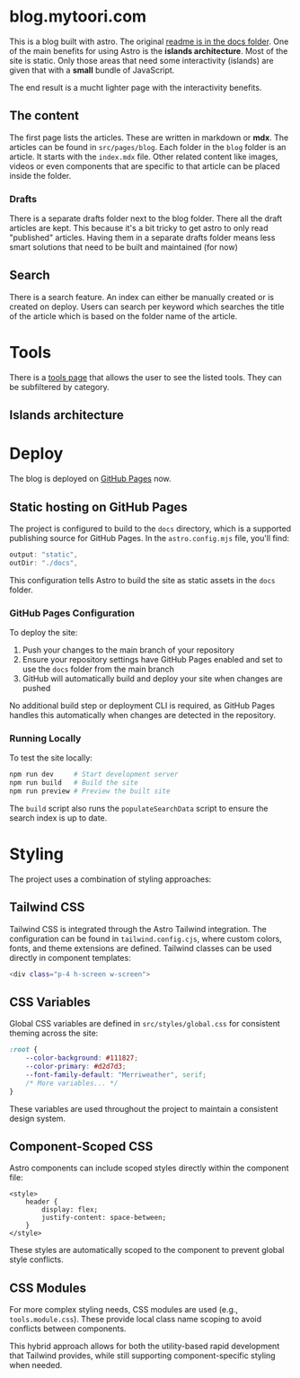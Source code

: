 # blog.mytoori.com

This is a blog built with astro. The original [readme is in the docs folder]("./docs/Astro-README.md"). 
One of the main benefits for using Astro is the **islands architecture**. Most of the site is static. Only those areas that need some interactivity (islands) are given that with a **small** bundle of JavaScript. 

The end result is a mucht lighter page with the interactivity benefits. 

## The content
The first page lists the articles. These are written in markdown or **mdx**. The articles can be found in `src/pages/blog`. 
Each folder in the `blog` folder is an article. It starts with the `index.mdx` file. Other related content like images, videos or even components that are specific to that article can be placed inside the folder. 

### Drafts
There is a separate drafts folder next to the blog folder. There all the draft articles are kept. This because it's a bit tricky to get astro to only read "published" articles. 
Having them in a separate drafts folder means less smart solutions that need to be built and maintained (for now)

## Search 
There is a search feature. 
An index can either be manually created or is created on deploy. 
Users can search per keyword which searches the title of the article which is based on the folder name of the article.

# Tools
There is a [tools page]("/tools") that allows the user to see the listed tools. They can be subfiltered by category. 

## Islands architecture 

# Deploy
The blog is deployed on [GitHub Pages](https://giwan.github.io) now. 

## Static hosting on GitHub Pages

The project is configured to build to the `docs` directory, which is a supported publishing source for GitHub Pages. In the `astro.config.mjs` file, you'll find:

```js
output: "static",
outDir: "./docs",
```

This configuration tells Astro to build the site as static assets in the `docs` folder.

### GitHub Pages Configuration

To deploy the site:

1. Push your changes to the main branch of your repository
2. Ensure your repository settings have GitHub Pages enabled and set to use the `docs` folder from the main branch
3. GitHub will automatically build and deploy your site when changes are pushed

No additional build step or deployment CLI is required, as GitHub Pages handles this automatically when changes are detected in the repository.

### Running Locally

To test the site locally:

```sh
npm run dev     # Start development server
npm run build   # Build the site
npm run preview # Preview the built site
```

The `build` script also runs the `populateSearchData` script to ensure the search index is up to date.

# Styling
The project uses a combination of styling approaches:

## Tailwind CSS
Tailwind CSS is integrated through the Astro Tailwind integration. The configuration can be found in `tailwind.config.cjs`, where custom colors, fonts, and theme extensions are defined. Tailwind classes can be used directly in component templates:

```sh
<div class="p-4 h-screen w-screen">
```

## CSS Variables
Global CSS variables are defined in `src/styles/global.css` for consistent theming across the site:

```css
:root {
    --color-background: #111827;
    --color-primary: #d2d7d3;
    --font-family-default: "Merriweather", serif;
    /* More variables... */
}
```

These variables are used throughout the project to maintain a consistent design system.

## Component-Scoped CSS
Astro components can include scoped styles directly within the component file:

```astro
<style>
    header {
        display: flex;
        justify-content: space-between;
    }
</style>
```

These styles are automatically scoped to the component to prevent global style conflicts.

## CSS Modules
For more complex styling needs, CSS modules are used (e.g., `tools.module.css`). These provide local class name scoping to avoid conflicts between components.

This hybrid approach allows for both the utility-based rapid development that Tailwind provides, while still supporting component-specific styling when needed.
